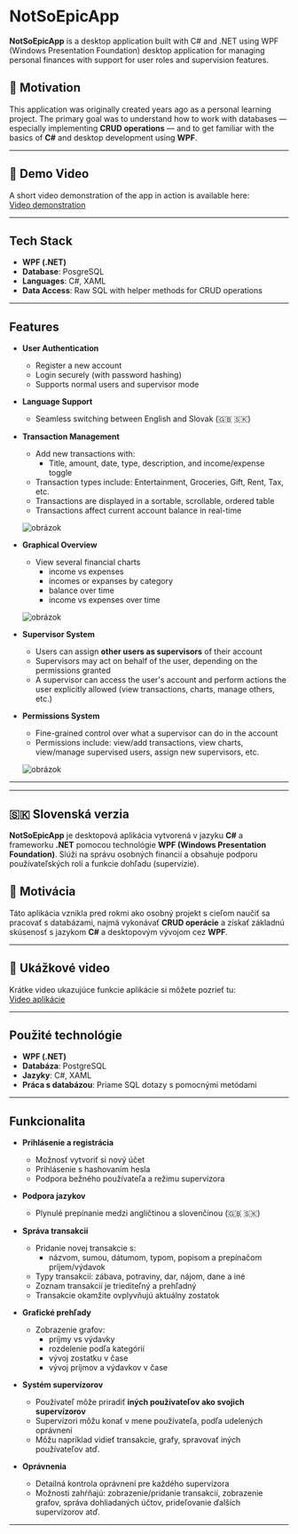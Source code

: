 # NotSoEpicApp

**NotSoEpicApp** is a desktop application built with C# and .NET using WPF (Windows Presentation Foundation) desktop application for managing personal finances with support for user roles and supervision features.

## 🧠 Motivation

This application was originally created years ago as a personal learning project. The primary goal was to understand how to work with databases — especially implementing **CRUD operations** — and to get familiar with the basics of **C#** and desktop development using **WPF**.

---

## 🎥 Demo Video

A short video demonstration of the app in action is available here:  
[Video demonstration](https://github.com/lexendo/transactionApp/blob/main/TransactionApp.mp4)

---

## Tech Stack

- **WPF (.NET)**
- **Database**: PosgreSQL
- **Languages**: C#, XAML
- **Data Access**: Raw SQL with helper methods for CRUD operations

---
## Features

- **User Authentication**
  - Register a new account
  - Login securely (with password hashing)
  - Supports normal users and supervisor mode

- **Language Support**
  - Seamless switching between English and Slovak (🇬🇧 🇸🇰)

- **Transaction Management**
  - Add new transactions with:
    - Title, amount, date, type, description, and income/expense toggle
  - Transaction types include: Entertainment, Groceries, Gift, Rent, Tax, etc.
  - Transactions are displayed in a sortable, scrollable, ordered table
  - Transactions affect current account balance in real-time

  ![obrázok](https://github.com/user-attachments/assets/93a205eb-4fba-4f13-accd-058143fa248a)

- **Graphical Overview**
  - View several financial charts
    - income vs expenses
    - incomes or expanses by category
    - balance over time
    - income vs expenses over time

  ![obrázok](https://github.com/user-attachments/assets/d65d6756-f24d-4552-8d05-733e9d771d38)
  
- **Supervisor System**
  - Users can assign **other users as supervisors** of their account
  - Supervisors may act on behalf of the user, depending on the permissions granted
  - A supervisor can access the user's account and perform actions the user explicitly allowed (view transactions, charts, manage others, etc.)

- **Permissions System**
  - Fine-grained control over what a supervisor can do in the account
  - Permissions include: view/add transactions, view charts, view/manage supervised users, assign new supervisors, etc.
 
  ![obrázok](https://github.com/user-attachments/assets/0c1fcba2-e801-4917-9996-55a348893628)


------
---

## 🇸🇰 Slovenská verzia


**NotSoEpicApp** je desktopová aplikácia vytvorená v jazyku **C#** a frameworku **.NET** pomocou technológie **WPF (Windows Presentation Foundation)**. Slúži na správu osobných financií a obsahuje podporu používateľských rolí a funkcie dohľadu (supervízie).

## 🧠 Motivácia

Táto aplikácia vznikla pred rokmi ako osobný projekt s cieľom naučiť sa pracovať s databázami, najmä vykonávať **CRUD operácie** a získať základnú skúsenosť s jazykom **C#** a desktopovým vývojom cez **WPF**.

---
## 🎥 Ukážkové video

Krátke video ukazujúce funkcie aplikácie si môžete pozrieť tu:  
[Video aplikácie](https://github.com/lexendo/transactionApp/blob/main/TransactionApp.mp4)

---


## Použité technológie

- **WPF (.NET)**
- **Databáza**: PostgreSQL
- **Jazyky**: C#, XAML
- **Práca s databázou**: Priame SQL dotazy s pomocnými metódami

---

## Funkcionalita

- **Prihlásenie a registrácia**
  - Možnosť vytvoriť si nový účet
  - Prihlásenie s hashovaním hesla
  - Podpora bežného používateľa a režimu supervízora

- **Podpora jazykov**
  - Plynulé prepínanie medzi angličtinou a slovenčinou (🇬🇧 🇸🇰)

- **Správa transakcií**
  - Pridanie novej transakcie s:
    - názvom, sumou, dátumom, typom, popisom a prepínačom príjem/výdavok
  - Typy transakcií: zábava, potraviny, dar, nájom, dane a iné
  - Zoznam transakcií je triediteľný a prehľadný
  - Transakcie okamžite ovplyvňujú aktuálny zostatok

- **Grafické prehľady**
  - Zobrazenie grafov:
    - príjmy vs výdavky
    - rozdelenie podľa kategórií
    - vývoj zostatku v čase
    - vývoj príjmov a výdavkov v čase

- **Systém supervízorov**
  - Používateľ môže priradiť **iných používateľov ako svojich supervízorov**
  - Supervízori môžu konať v mene používateľa, podľa udelených oprávnení
  - Môžu napríklad vidieť transakcie, grafy, spravovať iných používateľov atď.

- **Oprávnenia**
  - Detailná kontrola oprávnení pre každého supervízora
  - Možnosti zahŕňajú: zobrazenie/pridanie transakcií, zobrazenie grafov, správa dohliadaných účtov, prideľovanie ďalších supervízorov atď.

---



